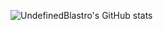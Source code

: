![UndefinedBlastro's GitHub stats](https://github-readme-stats.vercel.app/api?username=UndefinedBlastro&show_icons=true&theme=radical)

